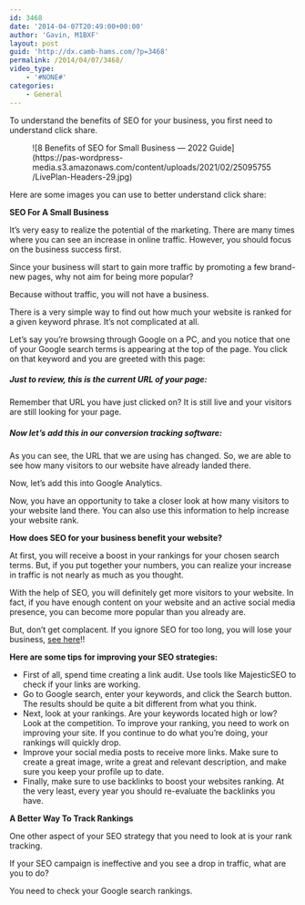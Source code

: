 ```yaml
---
id: 3468
date: '2014-04-07T20:49:00+00:00'
author: 'Gavin, M1BXF'
layout: post
guid: 'http://dx.camb-hams.com/?p=3468'
permalink: /2014/04/07/3468/
video_type:
    - '#NONE#'
categories:
    - General
---
```


To understand the benefits of SEO for your business, you first need to understand click share.

<figure class="wp-block-image is-style-rounded">![8 Benefits of SEO for Small Business — 2022 Guide](https://pas-wordpress-media.s3.amazonaws.com/content/uploads/2021/02/25095755/LivePlan-Headers-29.jpg)</figure>Here are some images you can use to better understand click share:

**SEO For A Small Business**

It’s very easy to realize the potential of the marketing. There are many times where you can see an increase in online traffic. However, you should focus on the business success first.

Since your business will start to gain more traffic by promoting a few brand-new pages, why not aim for being more popular?

Because without traffic, you will not have a business.

There is a very simple way to find out how much your website is ranked for a given keyword phrase. It’s not complicated at all.

Let’s say you’re browsing through Google on a PC, and you notice that one of your Google search terms is appearing at the top of the page. You click on that keyword and you are greeted with this page:

##### Just to review, this is the current URL of your page:

Remember that URL you have just clicked on? It is still live and your visitors are still looking for your page.

##### Now let’s add this in our conversion tracking software:

As you can see, the URL that we are using has changed. So, we are able to see how many visitors to our website have already landed there.

Now, let’s add this into Google Analytics.

Now, you have an opportunity to take a closer look at how many visitors to your website land there. You can also use this information to help increase your website rank.

**How does SEO for your business benefit your website?**

At first, you will receive a boost in your rankings for your chosen search terms. But, if you put together your numbers, you can realize your increase in traffic is not nearly as much as you thought.

With the help of SEO, you will definitely get more visitors to your website. In fact, if you have enough content on your website and an active social media presence, you can become more popular than you already are.

But, don’t get complacent. If you ignore SEO for too long, you will lose your business, [see here](https://victoriousseo.com/)!!

**Here are some tips for improving your SEO strategies:**

- First of all, spend time creating a link audit. Use tools like MajesticSEO to check if your links are working.
- Go to Google search, enter your keywords, and click the Search button. The results should be quite a bit different from what you think.
- Next, look at your rankings. Are your keywords located high or low? Look at the competition. To improve your ranking, you need to work on improving your site. If you continue to do what you’re doing, your rankings will quickly drop.
- Improve your social media posts to receive more links. Make sure to create a great image, write a great and relevant description, and make sure you keep your profile up to date.
- Finally, make sure to use backlinks to boost your websites ranking. At the very least, every year you should re-evaluate the backlinks you have.

**A Better Way To Track Rankings**

One other aspect of your SEO strategy that you need to look at is your rank tracking.

If your SEO campaign is ineffective and you see a drop in traffic, what are you to do?

You need to check your Google search rankings.